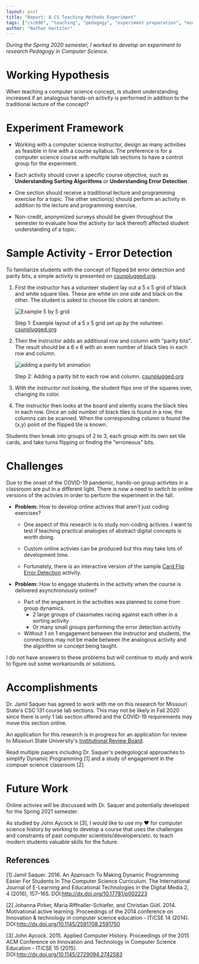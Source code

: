 ```yaml
---
layout: post
title: "Report: A CS Teaching Methods Experiment"
tags: ["csc696", "teaching", "pedagogy", "experiment preparation", "msu"]
author: "Nathan Hartzler"
---
```


*During the Spring 2020 semester, I worked to develop an experiment to research Pedagogy in Computer Science*.

# Working Hypothesis

When teaching a computer science concept, is student understanding increased if an analogous hands-on activity is performed in addition to the traditional lecture of the concept?

# Experiment Framework

- Working with a computer science instructor, design as many activities as feasible in line with a course syllabus. The preference is for a computer science course with multiple lab sections to have a control group for the experiment.

- Each activity should cover a specific course objective, such as **Understanding Sorting Algorithms** or **Understanding Error Detection**.

- One section should receive a traditional lecture and programming exercise for a topic. The other section(s) should perform an activity in addition to the lecture and programming exercise.

- Non-credit, anonymized surveys should be given throughout the semester to evaluate how the activity (or lack thereof) affected student understanding of a topic.

# Sample Activity - Error Detection

To familiarize students with the concept of flipped bit error detection and parity bits, a simple activity is presented on [csunplugged.org](https://csunplugged.org/en/topics/error-detection-and-correction/unit-plan/parity-magic/).

1. First the instructor has a volunteer student lay out a 5 x 5 grid of black and white square tiles. These are white on one side and black on the other. The student is asked to choose tile colors at random.

    ![Example 5 by 5 grid](https://storage.googleapis.com/cs-unplugged.appspot.com/static/img/topics/parity-cards-6x6-grid-step-1.png)

    Step 1: Example layout of a 5 x 5 grid set up by the volunteer. [csunplugged.org](https://csunplugged.org/en/topics/error-detection-and-correction/unit-plan/parity-magic/)

2. Then the instructor adds an additional row and column with "parity bits". The result should be a 6 x 6 with an even number of black tiles in each row and column.

    ![adding a parity bit animation](https://storage.googleapis.com/cs-unplugged.appspot.com/static/img/topics/parity-cards.gif)

    Step 2: Adding a parity bit to each row and column. [csunplugged.org](https://csunplugged.org/en/topics/error-detection-and-correction/unit-plan/parity-magic/)

3. *With the instructor not looking*, the student flips one of the squares over, changing its color.

4. The instructor then looks at the board and silently scans the black tiles in each row. Once an odd number of black tiles is found in a row, the columns can be scanned. When the corresponding column is found the (x,y) point of the flipped tile is known.

Students then break into groups of 2 to 3, each group with its own set tile cards, and take turns flipping or finding the "erroneous" bits.

# Challenges
Due to the onset of the COVID-19 pandemic, hands-on group activties in a classroom are put in a different light. There is now a need to switch to online versions of the activies in order to perform the experiment in the fall.

- **Problem:** How to develop online activies that aren't just coding exercises?
    - One aspect of this research is to study non-coding activies. I want to test if teaching practical analogies of abstract digital concepts is worth doing.
    
    - Custom online activies can be produced but this may take lots of development time.
    
    - Fortunately, there is an interactive version of the sample [Card Flip Error Detection](https://csfieldguide.org.nz/en/interactives/parity/) activity.

- **Problem:** How to engage students in the activity when the course is delivered asynchronously online?
    - Part of the engament in the activities was planned to come from group dynamics. 
        - 2 large groups of classmates racing against each other in a sorting activity
        - Or many small groups performing the error detection activity
    - Without 1 on 1 engagement between the instructor and students, the connections may not be made between the analogous activity and the algorithm or concept being taught.

I do not have answers to these problems but will continue to study and work to figure out some workarounds or solutions.

# Accomplishments
Dr. Jamil Saquer has agreed to work with me on this research for Missouri State's CSC 131 course lab sections. This may not be likely in Fall 2020 since there is only 1 lab section offered and the COVID-19 requirements may move this section online.

An application for this research is in progress for an application for review to Missouri State University's [Institutional Review Board](https://ora.missouristate.edu/IRB.htm).

Read multiple papers including Dr. Saquer's pedegologcal approaches to simplify Dynamic Programming [1] and a study of engagement in the compuer science classroom [2].

# Future Work
Online activies will be discussed with Dr. Saquer and potentially developed for the Spring 2021 semester.

As studied by John Aycock in [3], I would like to use my ❤️ for computer science history by working to develop a course that uses the challenges and constraints of past computer scientists/developers/etc. to teach modern students valuable skills for the future.  

## References
[1] Jamil Saquer. 2016. An Approach To Making Dynamic Programming Easier For Students In The Computer Science Curriculum. The International Journal of E-Learning and Educational Technologies in the Digital Media 2, 4 (2016), 157–165. DOI:http://dx.doi.org/10.17781/p002223

[2] Johanna Pirker, Maria Riffnaller-Schiefer, and Christian Gütl. 2014. Motivational active learning. Proceedings of the 2014 conference on Innovation & technology in computer science education - ITiCSE 14 (2014). DOI:http://dx.doi.org/10.1145/2591708.2591750

[3] John Aycock. 2015. Applied Computer History. Proceedings of the 2015 ACM Conference on Innovation and Technology in Computer Science Education - ITiCSE 15 (2015). DOI:http://dx.doi.org/10.1145/2729094.2742583
